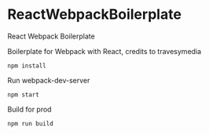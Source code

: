 # ReactWebpackBoilerplate
React Webpack Boilerplate

Boilerplate for Webpack with React, credits to travesymedia

```
npm install
```

Run webpack-dev-server
```
npm start
```

Build for prod
```
npm run build
```
